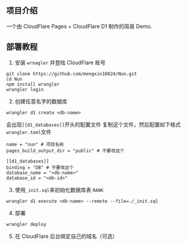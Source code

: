 ## 项目介绍
一个由 CloudFlare Pages + CloudFlare D1 制作的简易 Demo.

## 部署教程
1. 安装 `wrnagler` 并登陆 CloudFlare 账号
```
git clone https://github.com/mengxin10824/Nun.git
cd Nun
npm install wrangler
wrangler login
```
2. 创建任意名字的数据库
```
wrangler d1 create <db-name>
```
会出现`[[d1_databases]]`开头的配置文件
复制这个文件，然后配置如下格式`wrangler.toml`文件
```
name = "nun" # 项目名称
pages_build_output_dir = "public" # 不要改这个

[[d1_databases]]
binding = "DB" # 不要改这个
database_name = "<db-name>"
database_id = "<db-id>"
```
3. 使用`_init.sql`来初始化数据库表 `RANK`
```
wrangler d1 execute <db-name> --remote --file=./_init.sql
```
4. 部署
```
wrangler deploy
```
5. 在 CloudFlare 后台绑定自己的域名（可选）